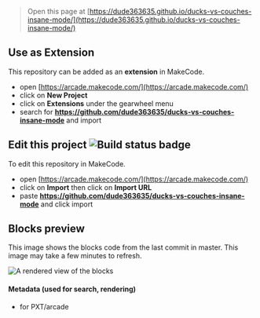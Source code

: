  


> Open this page at [https://dude363635.github.io/ducks-vs-couches-insane-mode/](https://dude363635.github.io/ducks-vs-couches-insane-mode/)

## Use as Extension

This repository can be added as an **extension** in MakeCode.

* open [https://arcade.makecode.com/](https://arcade.makecode.com/)
* click on **New Project**
* click on **Extensions** under the gearwheel menu
* search for **https://github.com/dude363635/ducks-vs-couches-insane-mode** and import

## Edit this project ![Build status badge](https://github.com/dude363635/ducks-vs-couches-insane-mode/workflows/MakeCode/badge.svg)

To edit this repository in MakeCode.

* open [https://arcade.makecode.com/](https://arcade.makecode.com/)
* click on **Import** then click on **Import URL**
* paste **https://github.com/dude363635/ducks-vs-couches-insane-mode** and click import

## Blocks preview

This image shows the blocks code from the last commit in master.
This image may take a few minutes to refresh.

![A rendered view of the blocks](https://github.com/dude363635/ducks-vs-couches-insane-mode/raw/master/.github/makecode/blocks.png)

#### Metadata (used for search, rendering)

* for PXT/arcade
<script src="https://makecode.com/gh-pages-embed.js"></script><script>makeCodeRender("{{ site.makecode.home_url }}", "{{ site.github.owner_name }}/{{ site.github.repository_name }}");</script>
